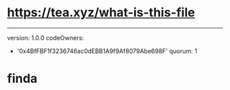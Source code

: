# https://tea.xyz/what-is-this-file
---
version: 1.0.0
codeOwners:
  - '0x4BfFBF1f3236746ac0dEBB1A9f9Af8079Abe698F'
quorum: 1
# finda
